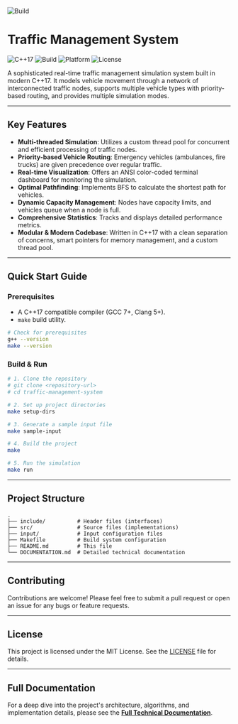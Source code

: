 ![Build](https://github.com/Xhadou/Traffic-Management-System/actions/workflows/build.yml/badge.svg?branch=main)
# Traffic Management System

![C++17](https://img.shields.io/badge/C%2B%2B-17-blue.svg)
![Build](https://img.shields.io/badge/build-passing-brightgreen.svg)
![Platform](https://img.shields.io/badge/platform-Linux%20%7C%20macOS%20%7C%20Windows-lightgrey.svg)
![License](https://img.shields.io/badge/license-MIT-blue.svg)

A sophisticated real-time traffic management simulation system built in modern C++17. It models vehicle movement through a network of interconnected traffic nodes, supports multiple vehicle types with priority-based routing, and provides multiple simulation modes.

---

## Key Features

- **Multi-threaded Simulation**: Utilizes a custom thread pool for concurrent and efficient processing of traffic nodes.
- **Priority-based Vehicle Routing**: Emergency vehicles (ambulances, fire trucks) are given precedence over regular traffic.
- **Real-time Visualization**: Offers an ANSI color-coded terminal dashboard for monitoring the simulation.
- **Optimal Pathfinding**: Implements BFS to calculate the shortest path for vehicles.
- **Dynamic Capacity Management**: Nodes have capacity limits, and vehicles queue when a node is full.
- **Comprehensive Statistics**: Tracks and displays detailed performance metrics.
- **Modular & Modern Codebase**: Written in C++17 with a clean separation of concerns, smart pointers for memory management, and a custom thread pool.

---

## Quick Start Guide

### Prerequisites

- A C++17 compatible compiler (GCC 7+, Clang 5+).
- `make` build utility.

```bash
# Check for prerequisites
g++ --version
make --version
```

### Build & Run

```bash
# 1. Clone the repository
# git clone <repository-url>
# cd traffic-management-system

# 2. Set up project directories
make setup-dirs

# 3. Generate a sample input file
make sample-input

# 4. Build the project
make

# 5. Run the simulation
make run
```

---

## Project Structure

```
.
├── include/          # Header files (interfaces)
├── src/              # Source files (implementations)
├── input/            # Input configuration files
├── Makefile          # Build system configuration
├── README.md         # This file
└── DOCUMENTATION.md  # Detailed technical documentation
```

---

## Contributing

Contributions are welcome! Please feel free to submit a pull request or open an issue for any bugs or feature requests.

---

## License

This project is licensed under the MIT License. See the [LICENSE](LICENSE) file for details.

---

## Full Documentation

For a deep dive into the project's architecture, algorithms, and implementation details, please see the [**Full Technical Documentation**](DOCUMENTATION.md).
